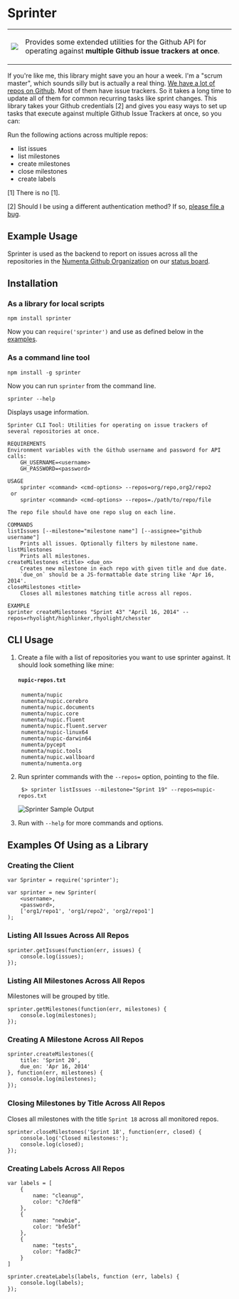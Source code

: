 # Sprinter

<table>
<tr>
  <td>
    <img src="http://maxcdn.fooyoh.com/files/attach/images/591/736/904/004/haters_gonna_hate.gif"/>
  </td>
  <td>
    <p/>Provides some extended utilities for the Github API for operating against <strong>multiple Github issue trackers at once</strong>.
  </td>
</tr>
</table>

If you're like me, this library might save you an hour a week. I'm a "scrum master", which sounds silly but is actually a real thing. <a href="https://github.com/numenta/">We have a lot of repos on Github</a>. Most of them have issue trackers. So it takes a long time to update all of them for common recurring tasks like sprint changes. This library takes your Github credentials [2] and gives you easy ways to set up tasks that execute against multiple Github Issue Trackers at once, so you can:

Run the following actions across multiple repos:

- list issues
- list milestones
- create milestones
- close  milestones
- create labels


[1] There is no [1].

[2] Should I be using a different authentication method? If so, [please file a bug](https://github.com/rhyolight/sprinter.js/issues).

## Example Usage

Sprinter is used as the backend to report on issues across all the repositories in the [Numenta Github Organization](https://github.com/numenta/) on our [status board](http://status.numenta.org/issues.html).

## Installation

### As a library for local scripts

    npm install sprinter

Now you can `require('sprinter')` and use as defined below in the [examples](#examples-of-using-as-a-library).

### As a command line tool

    npm install -g sprinter

Now you can run `sprinter` from the command line.

    sprinter --help

Displays usage information.

    Sprinter CLI Tool: Utilities for operating on issue trackers of several repositories at once.

    REQUIREMENTS
    Environment variables with the Github username and password for API calls:
    	GH_USERNAME=<username>
    	GH_PASSWORD=<password>

    USAGE
        sprinter <command> <cmd-options> --repos=org/repo,org2/repo2
     or
        sprinter <command> <cmd-options> --repos=./path/to/repo/file

    The repo file should have one repo slug on each line.

    COMMANDS
    listIssues [--milestone="milestone name"] [--assignee="github username"]
    	Prints all issues. Optionally filters by milestone name.
    listMilestones
    	Prints all milestones.
    createMilestones <title> <due_on>
    	Creates new milestone in each repo with given title and due date.
    	`due_on` should be a JS-formattable date string like 'Apr 16, 2014'.
    closeMilestones <title>
    	Closes all milestones matching title across all repos.

    EXAMPLE
    sprinter createMilestones "Sprint 43" "April 16, 2014" --repos=rhyolight/highlinker,rhyolight/chesster

## CLI Usage

1. Create a file with a list of repositories you want to use sprinter against. It should look something like mine:

    #### `nupic-repos.txt`
        numenta/nupic
        numenta/nupic.cerebro
        numenta/nupic.documents
        numenta/nupic.core
        numenta/nupic.fluent
        numenta/nupic.fluent.server
        numenta/nupic-linux64
        numenta/nupic-darwin64
        numenta/pycept
        numenta/nupic.tools
        numenta/nupic.wallboard
        numenta/numenta.org

1. Run sprinter commands with the `--repos=` option, pointing to the file.

        $> sprinter listIssues --milestone="Sprint 19" --repos=nupic-repos.txt

    ![Sprinter Sample Output](https://s3-us-west-2.amazonaws.com/public.numenta.org/images/sprinter.png)

1. Run with `--help` for more commands and options.

## Examples Of Using as a Library

### Creating the Client

    var Sprinter = require('sprinter');

    var sprinter = new Sprinter(
        <username>,
        <password>,
        ['org1/repo1', 'org1/repo2', 'org2/repo1']
    );

### Listing All Issues Across All Repos

    sprinter.getIssues(function(err, issues) {
        console.log(issues);
    });

### Listing All Milestones Across All Repos

Milestones will be grouped by title.

    sprinter.getMilestones(function(err, milestones) {
        console.log(milestones);
    });

### Creating A Milestone Across All Repos

    sprinter.createMilestones({
        title: 'Sprint 20',
        due_on: 'Apr 16, 2014'
    }, function(err, milestones) {
        console.log(milestones);
    });

### Closing Milestones by Title Across All Repos

Closes all milestones with the title `Sprint 18` across all monitored repos.

    sprinter.closeMilestones('Sprint 18', function(err, closed) {
        console.log('Closed milestones:');
        console.log(closed);
    });


### Creating Labels Across All Repos

    var labels = [
        {
            name: "cleanup",
            color: "c7def8"
        },
        {
            name: "newbie",
            color: "bfe5bf"
        },
        {
            name: "tests",
            color: "fad8c7"
        }
    ]
    
    sprinter.createLabels(labels, function (err, labels) {
        console.log(labels);
    });